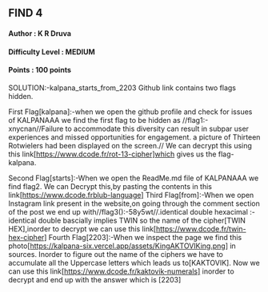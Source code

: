 ## FIND 4
#### Author : K R Druva
#### Difficulty Level : MEDIUM
#### Points : 100 points

SOLUTION:-kalpana_starts_from_2203
Github link contains two flags hidden.

First Flag[kalpana]:-when we open the github profile and check for issues of KALPANAAA
we find the first flag to be hidden as 
//flag1:-xnycnan//Failure to accommodate this diversity can result in subpar user experiences and missed opportunities for engagement. a picture of Thirteen Rotwielers had been displayed on the screen.//
We can decrypt this using this link[https://www.dcode.fr/rot-13-cipher]which gives us the flag-kalpana.

Second Flag[starts]:-When we open the ReadMe.md file of KALPANAAA we find flag2.
We can Decrypt this,by pasting the contents in this link[https://www.dcode.frblub-language]
Third Flag[from]:-When we open Instagram link present in the website,on going through the comment section of the post we end up with//flag3():-58y5wt//.identical double hexacimal :-identical double bascially implies TWIN so the name of the cipher[TWIN HEX],inorder to decrypt we can use this link[https://www.dcode.fr/twin-hex-cipher]
Fourth Flag[2203]:-When we inspect the page we find this photo[https://kalpana-six.vercel.app/assets/KingAKTOVIKing.png] in sources. Inorder to figure out the name of the ciphers we have to accumulate all the Uppercase letters which leads us to[KAKTOVIK].
Now we can use this link[https://www.dcode.fr/kaktovik-numerals] inorder to decrypt and end up with the answer which is [2203]